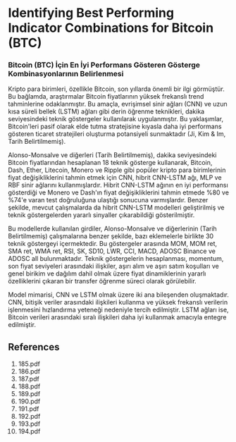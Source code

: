 # Identifying Best Performing Indicator Combinations for Bitcoin (BTC)

### Bitcoin (BTC) İçin En İyi Performans Gösteren Gösterge Kombinasyonlarının Belirlenmesi

Kripto para birimleri, özellikle Bitcoin, son yıllarda önemli bir ilgi görmüştür. Bu bağlamda, araştırmalar Bitcoin fiyatlarının yüksek frekanslı trend tahminlerine odaklanmıştır. Bu amaçla, evrişimsel sinir ağları (CNN) ve uzun kısa süreli bellek (LSTM) ağları gibi derin öğrenme teknikleri, dakika seviyesindeki teknik göstergeler kullanılarak uygulanmıştır. Bu yaklaşımlar, Bitcoin'leri pasif olarak elde tutma stratejisine kıyasla daha iyi performans gösteren ticaret stratejileri oluşturma potansiyeli sunmaktadır (Ji, Kim & Im, Tarih Belirtilmemiş).

Alonso-Monsalve ve diğerleri (Tarih Belirtilmemiş), dakika seviyesindeki Bitcoin fiyatlarından hesaplanan 18 teknik gösterge kullanarak, Bitcoin, Dash, Ether, Litecoin, Monero ve Ripple gibi popüler kripto para birimlerinin fiyat değişikliklerini tahmin etmek için CNN, hibrit CNN-LSTM ağı, MLP ve RBF sinir ağlarını kullanmışlardır. Hibrit CNN-LSTM ağının en iyi performansı gösterdiği ve Monero ve Dash'ın fiyat değişikliklerini tahmin etmede %80 ve %74'e varan test doğruluğuna ulaştığı sonucuna varmışlardır. Benzer şekilde, mevcut çalışmalarda da hibrit CNN-LSTM modelleri geliştirilmiş ve teknik göstergelerden yararlı sinyaller çıkarabildiği gösterilmiştir.

Bu modellerde kullanılan girdiler, Alonso-Monsalve ve diğerlerinin (Tarih Belirtilmemiş) çalışmalarına benzer şekilde, bazı eklemelerle birlikte 30 teknik göstergeyi içermektedir. Bu göstergeler arasında MOM, MOM ret, SMA ret, WMA ret, RSI, SK, SD10, LWR, CCI, MACD, ADOSC Binance ve ADOSC all bulunmaktadır. Teknik göstergelerin hesaplanması, momentum, son fiyat seviyeleri arasındaki ilişkiler, aşırı alım ve aşırı satım koşulları ve genel birikim ve dağılım dahil olmak üzere fiyat dinamiklerinin yararlı özelliklerini çıkaran bir transfer öğrenme süreci olarak görülebilir.

Model mimarisi, CNN ve LSTM olmak üzere iki ana bileşenden oluşmaktadır. CNN, bitişik veriler arasındaki ilişkileri kullanma ve yüksek frekanslı verilerin işlenmesini hızlandırma yeteneği nedeniyle tercih edilmiştir. LSTM ağları ise, Bitcoin verileri arasındaki sıralı ilişkileri daha iyi kullanmak amacıyla entegre edilmiştir.


## References

1. 185.pdf
2. 186.pdf
3. 187.pdf
4. 188.pdf
5. 189.pdf
6. 190.pdf
7. 191.pdf
8. 192.pdf
9. 193.pdf
10. 194.pdf
